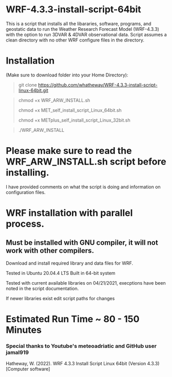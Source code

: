 # WRF-4.3.3-install-script-64bit
This is a script that installs all the libararies, software, programs, and geostatic data to run the Weather Research Forecast Model (WRF-4.3.3) with the option to run 3DVAR & 4DVAR observational data. Script assumes a clean directory with no other WRF configure files in the directory.

# Installation 
(Make sure to download folder into your Home Directory):

> git clone https://github.com/whatheway/WRF-4.3.3-install-script-linux-64bit.git

> chmod +x WRF_ARW_INSTALL.sh
> 
> chmod +x MET_self_install_script_Linux_64bit.sh
> 
> chmod +x METplus_self_install_script_Linux_32bit.sh

> ./WRF_ARW_INSTALL

# Please make sure to read the WRF_ARW_INSTALL.sh script before installing.  
I have provided comments on what the script is doing and information on configuration files.


# WRF installation with parallel process.
## Must be installed with GNU compiler, it will not work with other compilers.

Download and install required library and data files for WRF.

Tested in Ubuntu 20.04.4 LTS
Built in 64-bit system

Tested with current available libraries on 04/21/2021, execptions have been noted in the script documentation. 

If newer libraries exist edit script paths for changes

# Estimated Run Time ~ 80 - 150 Minutes
### Special thanks to  Youtube's meteoadriatic and GitHub user jamal919

Hatheway, W. (2022). WRF 4.3.3 Install Script Linux 64bit (Version 4.3.3) [Computer software]
